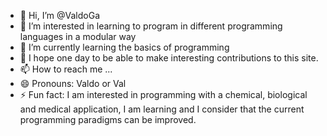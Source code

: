 - 👋 Hi, I’m @ValdoGa
- 👀 I’m interested in learning to program in different programming languages ​​in a modular way
- 🌱 I’m currently learning the basics of programming
- 💞️ I hope one day to be able to make interesting contributions to this site.
- 📫 How to reach me ...
- 😄 Pronouns: Valdo or Val
- ⚡ Fun fact: I am interested in programming with a chemical, biological and medical application, I am learning and I consider that the current programming paradigms can be improved.

<!---
ValdoGa/ValdoGa is a ✨ special ✨ repository because its `README.md` (this file) appears on your GitHub profile.
You can click the Preview link to take a look at your changes.
--->
